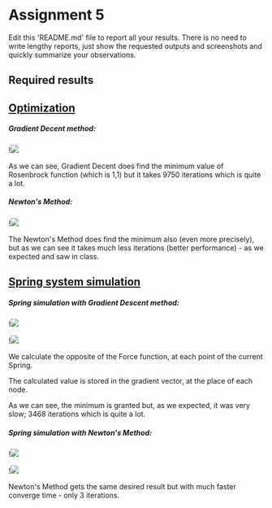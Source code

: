 # Assignment 5

Edit this 'README.md' file to report all your results. There is no need to write lengthy reports, just show the requested outputs and screenshots and quickly summarize your observations.   

## Required results

## <u>Optimization</u>

##### Gradient Decent method:

!<img src="https://github.com/HaifaGraphicsCourses/geometryprocessing2021-sagigvili/blob/master/assignment5/images/grad_dec_opt.png?raw=true" />

As we can see, Gradient Decent does find the minimum value of Rosenbrock function (which is 1,1) but it    takes 9750 iterations which is quite a lot.

##### Newton's Method:

!<img src="https://github.com/HaifaGraphicsCourses/geometryprocessing2021-sagigvili/blob/master/assignment5/images/newton_opt.png?raw=true" />

The Newton's Method does find the minimum also (even more precisely), but as we can see it takes much less iterations (better performance) - as we expected and saw in class.

## <u>Spring system simulation</u>

##### Spring simulation with Gradient Descent method:

!<img src="https://github.com/HaifaGraphicsCourses/geometryprocessing2021-sagigvili/blob/master/assignment5/images/grad_dec_spring.png?raw=true" />

!<img src="https://github.com/HaifaGraphicsCourses/geometryprocessing2021-sagigvili/blob/master/assignment5/images/grad_dec_spring_energy.png?raw=true" />

We calculate the opposite of the Force function, at each point of the current Spring.

The calculated value is stored in the gradient vector, at the place of each node.

As we can see, the minimum is granted but, as we expected, it was very slow; 3468 iterations which is quite a lot.

##### Spring simulation with Newton's Method:

!<img src="https://github.com/HaifaGraphicsCourses/geometryprocessing2021-sagigvili/blob/master/assignment5/images/newton_spring.png?raw=true" />

!<img src="https://github.com/HaifaGraphicsCourses/geometryprocessing2021-sagigvili/blob/master/assignment5/images/newton_spring_energy.png?raw=true" />

Newton's Method gets the same desired result but with much faster converge time - only 3 iterations.